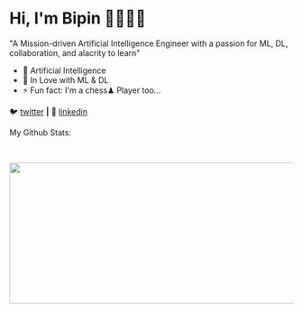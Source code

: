 # Hi, I'm Bipin 👋👨🏻‍💻 
<!--- <img src ="https://media.giphy.com/media/coxQHKASG60HrHtvkt/giphy.gif" align="right" width="280" height="200" />### "A Mission-driven Machine Learning Engineer with a passion for programming, collaboration, and alacrity to learn" ---->
"A Mission-driven Artificial Intelligence Engineer with a passion for ML, DL, collaboration, and alacrity to learn"
<br>

<!---
<p align = "center">
  <img src="https://github.com/bipinthecoder/bipinthecoder/blob/master/Blog-Article-MERN-Stack.jpg" width="800" height="400">
</p>
--->

- 🧠 Artificial Intelligence
- 💜 In Love with ML & DL
- ⚡ Fun fact: I'm a chess♟ Player too...

<!-- 🏡 [website][website] **|** -->
🐦 [twitter][twitter] **|** 
👔 [linkedin][linkedin]

My Github Stats: 

<br>

<p align = "left">
<!--   <img src = "https://github-readme-stats.vercel.app/api?username=bipinthecoder&show_icons=true&count_private=true&theme=dracula&line_height=27" height="200px"> -->
  <img src = "https://github-readme-stats.vercel.app/api/top-langs/?username=bipinthecoder&theme=tokyonight" height="250px" width = "700px">
</p> 


[website]: https://bipinthecoder.github.io
[twitter]: https://twitter.com/bipinthecoder
[linkedin]: https://linkedin.com/in/bipinthecoder
